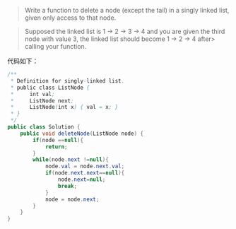 > Write a function to delete a node (except the tail) in a singly linked list, given only access to that node.

> Supposed the linked list is 1 -> 2 -> 3 -> 4 and you are given the third node with value 3, the linked list should become 1 -> 2 -> 4 after>  calling your function.

代码如下：
```java
/**
 * Definition for singly-linked list.
 * public class ListNode {
 *     int val;
 *     ListNode next;
 *     ListNode(int x) { val = x; }
 * }
 */
public class Solution {
    public void deleteNode(ListNode node) {
        if(node ==null){
            return;
        }
        while(node.next !=null){
            node.val = node.next.val;
            if(node.next.next==null){
                node.next=null;
                break;
            }
            node = node.next;
        }
    }
}
```